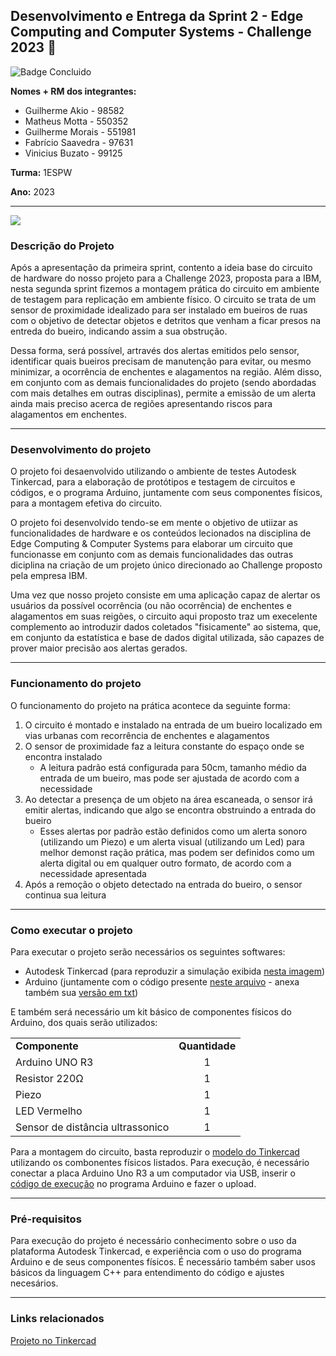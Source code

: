 ## Desenvolvimento e Entrega da Sprint 2 - Edge Computing and Computer Systems - Challenge 2023 :rooster:
![Badge Concluido](https://img.shields.io/badge/STATUS-CONCLUIDO-GREEN)

**Nomes + RM dos integrantes:**
- Guilherme Akio - 98582
- Matheus Motta - 550352
- Guilherme Morais - 551981
- Fabrício Saavedra - 97631	
- Vinicius Buzato - 99125

**Turma:** 1ESPW

**Ano:** 2023
___
<img src="Challenge_2023_2ª_Sprint.png">

### Descrição do Projeto
Após a apresentação da primeira sprint, contento a ideia base do circuito de hardware do nosso projeto para a Challenge 2023, proposta para a IBM, nesta segunda sprint fizemos a montagem prática do circuito em ambiente de testagem para replicação em ambiente físico. O circuito se trata de um sensor de proximidade idealizado para ser instalado em bueiros de ruas com o objetivo de detectar objetos e detritos que venham a ficar presos na entreda do bueiro, indicando assim a sua obstrução.

Dessa forma, será possível, artravés dos alertas emitidos pelo sensor, identificar quais bueiros precisam de manutenção para evitar, ou mesmo minimizar, a ocorrência de enchentes e alagamentos na região. Além disso, em conjunto com as demais funcionalidades do projeto (sendo abordadas com mais detalhes em outras disciplinas), permite a emissão de um alerta ainda mais preciso acerca de regiões apresentando riscos para alagamentos em enchentes.
___
### Desenvolvimento do projeto
O projeto foi desaenvolvido utilizando o ambiente de testes Autodesk Tinkercad, para a elaboração de protótipos e testagem de circuitos e códigos, e o programa Arduino, juntamente com seus componentes físicos, para a montagem efetiva do circuito.

O projeto foi desenvolvido tendo-se em mente o objetivo de utiizar as funcionalidades de hardware e os conteúdos lecionados na disciplina de Edge Computing & Computer Systems para elaborar um circuito que funcionasse em conjunto com as demais funcionalidades das outras diciplina na criação de um projeto único direcionado ao Challenge proposto pela empresa IBM.

Uma vez que nosso projeto consiste em uma aplicação capaz de alertar os usuários da possível ocorrência (ou não ocorrência) de enchentes e alagamentos em suas reigões, o circuito aqui proposto traz um execelente complemento ao introduzir dados coletados "fisicamente" ao sistema, que, em conjunto da estatística e base de dados digital utilizada, são capazes de prover maior precisão aos alertas gerados.
___
### Funcionamento do projeto
O funcionamento do projeto na prática acontece da seguinte forma:
1. O circuito é montado e instalado na entrada de um bueiro localizado em vias urbanas com recorrência de enchentes e alagamentos
2. O sensor de proximidade faz a leitura constante do espaço onde se encontra instalado
    - A leitura padrão está configurada para 50cm, tamanho médio da entrada de um bueiro, mas pode ser ajustada de acordo com a necessidade
3. Ao detectar a presença de um objeto na área escaneada, o sensor irá emitir alertas, indicando que algo se encontra obstruindo a entrada do bueiro
    - Esses alertas por padrão estão definidos como um alerta sonoro (utilizando um Piezo) e um alerta visual (utilizando um Led) para melhor demonst ração prática, mas podem ser definidos como um alerta digital ou em qualquer outro formato, de acordo com a necessidade apresentada
4. Após a remoção o objeto detectado na entrada do bueiro, o sensor continua sua leitura
___
### Como executar o projeto
  Para executar o projeto serão necessários os seguintes softwares:
  - Autodesk Tinkercad (para reproduzir a simulação exibida [nesta imagem](Challenge_2023_2ª_Sprint.png))
  - Arduino (juntamente com o código presente [neste arquivo](Codigo_Arduino.ino) - anexa também sua [versão em txt](Codigo_Arduino.txt))
  
E também será necessário um kit básico de componentes físicos do Arduino, dos quais serão utilizados:
<table>
  <tr>
    <td><b>Componente</b></td>
    <td align=center><b>Quantidade</b></td>
  </tr>
    <tr>
    <td>Arduino UNO R3</td>
    <td align=center>1</td>
  </tr>
  <tr>
    <td>Resistor 220Ω</td>
    <td align=center>1</td>
  </tr>
    <tr>
    <td>Piezo</td>
    <td align=center>1</td>
  </tr>
  <tr>
    <td>LED Vermelho</td>
    <td align=center>1</td>
  </tr>
  <tr>
    <td>Sensor de distância ultrassonico</td>
    <td align=center>1</td>
  </tr>
</table>

Para a montagem do circuito, basta reproduzir o [modelo do Tinkercad](Challenge_2023_2ª_Sprint.png) utilizando os combonentes físicos listados. Para execução, é necessário conectar a placa Arduino Uno R3 a um computador via USB, inserir o [código de execução](Codigo_Arduino.ino) no programa Arduino e fazer o upload.
___
### Pré-requisitos
Para execução do projeto é necessário conhecimento sobre o uso da plataforma Autodesk Tinkercad, e experiência com o uso do programa Arduino e de seus componentes físicos. É necessário também saber usos básicos da linguagem C++ para entendimento do código e ajustes necesários.
___
### Links relacionados
  [Projeto no Tinkercad](https://www.tinkercad.com/things/gTdeuSQoaZn?sharecode=rnLsi-F6Xi5Nmo4qGvEe9zArE4gv8mC646OCSQ50GLM)
